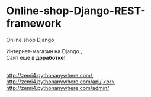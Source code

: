 # Online-shop-Django-REST-framework
Online shop Django

Интернет-магазин на Django.,<br>
Сайт еще в <b>доработке!</b>


<b></b>
<br>
http://zemi4.pythonanywhere.com/,
<br>
http://zemi4.pythonanywhere.com/api/,<br>
http://zemi4.pythonanywhere.com/admin/
